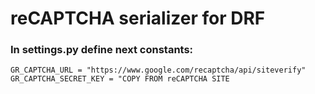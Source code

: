# reCAPTCHA serializer for DRF

### In settings.py define next constants:
```
GR_CAPTCHA_URL = "https://www.google.com/recaptcha/api/siteverify"
GR_CAPTCHA_SECRET_KEY = "COPY FROM reCAPTCHA SITE
```
